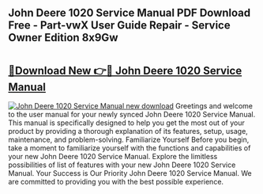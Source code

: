 ## John Deere 1020 Service Manual PDF Download Free - Part-vwX User Guide Repair - Service Owner Edition 8x9Gw

# <h2><a href="http://bc9239.oget.top/?id=John+Deere+1020+Service+Manual">🔗Download New 👉🔴 John Deere 1020 Service Manual</a></h2>

[![John Deere 1020 Service Manual new download](https://i.imgur.com/5g1atiW.png)](http://bc9239.oget.top/?id=John+Deere+1020+Service+Manual)
Greetings and welcome to the user manual for your newly synced John Deere 1020 Service Manual. This manual is specifically designed to help you get the most out of your product by providing a thorough explanation of its features, setup, usage, maintenance, and problem-solving. Familiarize Yourself Before you begin, take a moment to familiarize yourself with the functions and capabilities of your new John Deere 1020 Service Manual. Explore the limitless possibilities of list of features with your new John Deere 1020 Service Manual. Your Success is Our Priority John Deere 1020 Service Manual. We are committed to providing you with the best possible experience.

